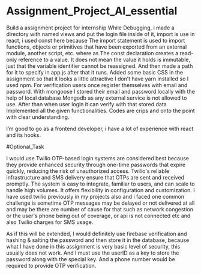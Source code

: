 # Assignment_Project_AI_essential
Build a assignment project for internship
While Debugging, i made a directory with named views and put the login file inside of it, import is use in react, i used const here because The import statement is used to import functions, objects or primitives that have been exported from an external module, another script, etc. where as The const declaration creates a read-only reference to a value. It does not mean the value it holds is immutable, just that the variable identifier cannot be reassigned. And then made a path for it to specify in app.js after that it runs.
Added some basic CSS in the assignment so that it looks a little attractive
I don’t have yarn installed so I used npm.
For verification users once register themselves with email and password. With mongoose I stored their email and password locally with the help of local database Mongodb as any external service is not allowed to use. After than when user login it can verify with that stored data
Implemented all the given functionalities.
Codes are crips and onto the point with clear understanding.

I’m good to go as a frontend developer, i have a lot of experience with react and its hooks. 



#Optional_Task

I would use Twilio OTP-based login systems are considered best because they provide enhanced security through one-time passwords that expire quickly, reducing the risk of unauthorized access. Twilio's reliable infrastructure and SMS delivery ensure that OTPs are sent and received promptly. The system is easy to integrate, familiar to users, and can scale to handle high volumes. It offers flexibility in configuration and customization. 
I have used twilio previously in my projects also and i faced one common challenge is sometime OTP messages may be delayed or not delivered at all and may be there are number of cause for that such as network congestion or the user's phone being out of coverage, or api is not connected etc and also Twilio charges for SMS usage.

As if this will be extended, I would definitely use firebase verification and hashing & salting the password and then store it in the database, because what I have done in this assignment is very basic level of security, this usually does not work.
And I must use the userID as a key to store the password along with the special key. And a phone number would be required to provide OTP verification.
